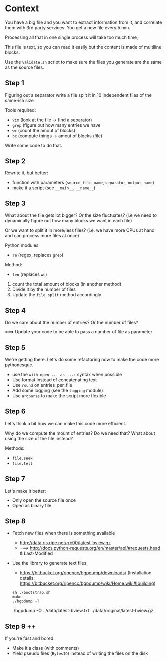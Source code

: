 Context
=======

You have a big file and you want to extract information from it, and correlate them
with 3rd party services. You get a new file every 5 min.

Processing all that in one single process will take too much time,

This file is text, so you can read it easily but the content is made of multiline blocks.

Use the `validate.sh` script to make sure the files you generate are the same as the source files.


Step 1
------

Figuring out a separator write a file split it in 10 independent files of the same-ish size

Tools required:
* `vim` (look at the file -> find a separator)
* `grep` (figure out how many entries we have
* `wc` (count the amout of blocks)
* `bc` (compute things -> amout of blocks /file)

Write some code to do that.

Step 2
------

Rewrite it, but better:
* function with parameters (`source_file_name`, `separator`, `output_name`)
* make it a script (see `__main__`, `__name__`)

Step 3
------

What about the file gets lot bigger? Or the size fluctuates?
    (i.e we need to dynamically figure out how many blocks we want in each file)

Or we want to split it in more/less files?
    (i.e. we have more CPUs at hand and can process more files at once)

Python modules
* `re` (regex, replaces `grep`)

Method:
* `len` (replaces `wc`)

1. count the total amount of blocks (in another method)
2. Divide it by the number of files
3. Update the `file_split` method accordingly


Step 4
------

Do we care about the number of entries? Or the number of files?

===> Update your code to be able to pass a number of file as parameter


Step 5
------

We're getting there. Let's do some refactoring now to make the code more pythonesque.

* use the `with open ... as ...:` syntax when possible
* Use format instead of concatenating text
* Use `round` on entries_per_file
* Add some logging (see the `logging` module)
* Use `argparse` to make the script more flexible

Step 6
------

Let's think a bit how we can make this code more efficient.

Why do we compute the mount of entries? Do we need that? What about using the size of the file instead?

Methods:
* `file.seek`
* `file.tell`


Step 7
------

Let's make it better:
* Only open the source file once
* Open as binary file

Step 8
------

* Fetch new files when there is something available
    * http://data.ris.ripe.net/rrc00/latest-bview.gz
    * ===> http://docs.python-requests.org/en/master/api/#requests.head & Last-Modified

* Use the library to generate text files:
    * https://bitbucket.org/ripencc/bgpdump/downloads/ (Installation details: https://bitbucket.org/ripencc/bgpdump/wiki/Home.wiki#!building)

    ```
    sh ./bootstrap.sh
    make
    ./bgpdump -T
    ```

    ./bgpdump -O ../data/latest-bview.txt  ../data/original/latest-bview.gz

Step 9 ++
---------

If you're fast and bored:
* Make it a class (with comments)
* Yield pseudo files (`BytesIO`) instead of writing the files on the disk

